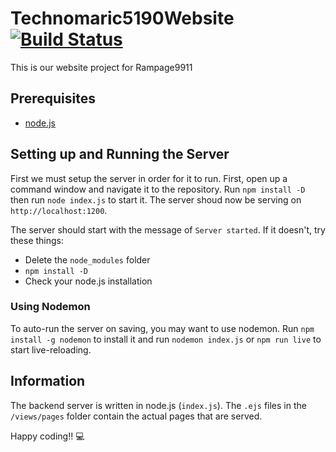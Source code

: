 # Technomaric5190Website [![Build Status](https://travis-ci.org/MICDSRobotics-9911/Discoramic9911Website.svg?branch=master)](https://travis-ci.org/MICDSRobotics-9911/Discoramic9911Website)
This is our website project for Rampage9911

## Prerequisites
- [node.js](https://nodejs.org/en/)

## Setting up and Running the Server
First we must setup the server in order for it to run. First, open up a command window and navigate it to the repository. Run `npm install -D` then run `node index.js` to start it. The server shoud now be serving on `http://localhost:1200`.


The server should start with the message of `Server started`. If it doesn't, try these things:
- Delete the `node_modules` folder
- `npm install -D`
- Check your node.js installation

### Using Nodemon
To auto-run the server on saving, you may want to use nodemon. Run `npm install -g nodemon` to install it and run `nodemon index.js` or `npm run live` to start live-reloading.

## Information
The backend server is written in node.js (`index.js`). The `.ejs` files in the `/views/pages` folder contain the actual pages that are served.

Happy coding!! :computer:

